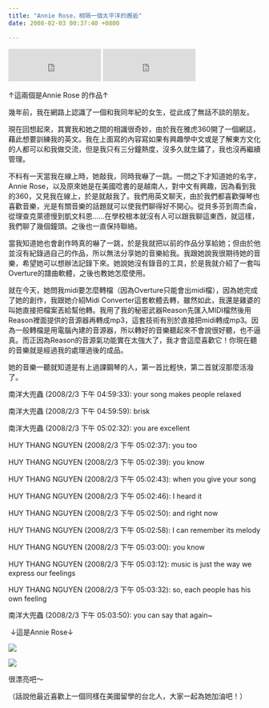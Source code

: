 ```yaml
---
title: "Annie Rose，相隔一個太平洋的邂逅"
date: 2008-02-03 00:37:40 +0800

---
```



<iframe marginwidth="0" marginheight="0" src="http://vlog.xuite.net/vlog/guest/external.php?media_id=Z2plbTdSLTc4NzcwMy5mbHY=&pt=2&ar=0&as=0" frameborder="0" width="185" scrolling="no" height="65"></iframe>



<iframe marginwidth="0" marginheight="0" src="http://vlog.xuite.net/vlog/guest/external.php?media_id=c2pyQzJNLTc4NzYyMC5mbHY=&pt=2&ar=0&as=0" frameborder="0" width="185" scrolling="no" height="65"></iframe>



↑這兩個是Annie Rose 的作品↑



幾年前，我在網路上認識了一個和我同年紀的女生，從此成了無話不談的朋友。



現在回想起來，其實我和她之間的相識很奇妙，由於我在雅虎360開了一個網誌，藉此想要訓練我的英文。我在上面寫的內容寫如果有興趣學中文或是了解東方文化的人都可以和我做交流，但是我只有三分鐘熱度，沒多久就生鏽了，我也沒再繼續管理。



不料有一天當我在線上時，她敲我，同時我嚇了一跳。一問之下才知道她的名字，Annie Rose，以及原來她是在美國唸書的是越南人，對中文有興趣，因為看到我的360，又見我在線上，於是就敲我了。我們用英文聊天，由於我們都喜歡彈琴也喜歡音樂，光是有關音樂的話題就可以使我們聊得好不開心。從貝多芬到周杰侖，從理查克萊德慢到凱文科恩......在學校根本就沒有人可以跟我聊這東西，就這樣，我們聊了幾個鐘頭。之後也一直保持聯絡。



當我知道她也會創作時真的嚇了一跳，於是我就把以前的作品分享給她；但由於他並沒有紀錄過自己的作品，所以無法分享她的音樂給我。我跟她說我很期待她的音樂，希望她可以想辦法記錄下來。她說她沒有錄音的工具，於是我就介紹了一套叫Overture的譜曲軟體，之後也教她怎麼使用。



就在今天，她問我midi要怎麼轉檔（因為Overture只能會出midi檔），因為她完成了她的創作，我跟她介紹Midi Converter這套軟體去轉，雖然如此，我還是雞婆的叫她直接把檔案丟給幫他轉。我用了我的秘密武器Reason先匯入MIDI檔然後用Reason裡面提供的音源器再轉成mp3，這套技術有別於直接把midi轉成mp3。因為一般轉檔是用電腦內建的音源器，所以轉好的音樂聽起來不會說很好聽，也不逼真。而正因為Reason的音源氣功能實在太強大了，我才會這麼喜歡它！你現在聽的音樂就是經過我的處理過後的成品。



她的音樂一聽就知道是有上過課鋼琴的人，第一首比輕快，第二首就沒那麼活潑了。



南洋大兜蟲 (2008/2/3 下午 04:59:33): your song makes people relaxed

南洋大兜蟲 (2008/2/3 下午 04:59:59): brisk

南洋大兜蟲 (2008/2/3 下午 05:02:32): you are excellent 

HUY THANG NGUYEN (2008/2/3 下午 05:02:37): you too

HUY THANG NGUYEN (2008/2/3 下午 05:02:39): you know

HUY THANG NGUYEN (2008/2/3 下午 05:02:43): when you give your song

HUY THANG NGUYEN (2008/2/3 下午 05:02:46): I heard it

HUY THANG NGUYEN (2008/2/3 下午 05:02:50): and right now

HUY THANG NGUYEN (2008/2/3 下午 05:02:58): I can remember its melody

HUY THANG NGUYEN (2008/2/3 下午 05:03:00): you know

HUY THANG NGUYEN (2008/2/3 下午 05:03:12): music is just the way we express our feelings

HUY THANG NGUYEN (2008/2/3 下午 05:03:32): so, each people has his own feeling

南洋大兜蟲 (2008/2/3 下午 05:03:50): you can say that again~



 ↓這是Annie Rose↓



![](/images/slum-area/203_0.jpg)



![](/images/slum-area/204_1.jpg)



很漂亮吧～



（話說他最近喜歡上一個同樣在美國留學的台北人，大家一起為她加油吧！）


